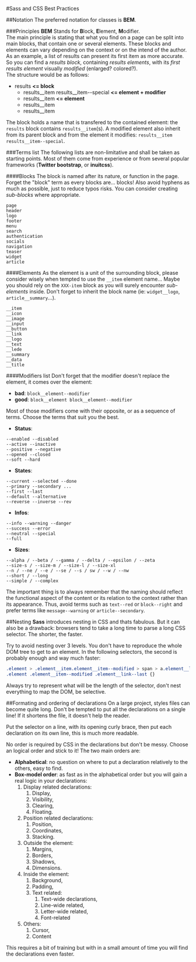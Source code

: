 #Sass and CSS Best Practices

##Notation
The preferred notation for classes is **BEM**.

###Principles
**BEM** Stands for **B**lock, **E**lement, **M**odifier.  
The main principle is stating that what you find on a page can be split into main blocks, that contain one or several elements. These blocks and elements can vary depending on the context or on the intend of the author.  
As an example, a list of results can present its first item as more accurate. So you can find a *results block*, containing *results elements*, with its *first results element* visually *modified* (enlarged? colored?).  
The structure would be as follows:

* results **<= block**
	* results\_\_item results__item--special **<= element + modifier**
	* results__item **<= element**
	* results__item
	* results__item

The block holds a name that is transfered to the contained element: the `results` block contains `results__item`(s). A modified element also inherit from its parent block and from the element it modifies: `results__item results__item--special`.

###Terms list
The following lists are non-limitative and shall be taken as starting points. Most of them come from experience or from several popular frameworks (**Twitter bootstrap**, or **inuitcss**).

####Blocks
The block is named after its nature, or function in the page. Forget the "block" term as every blocks are... blocks! Also avoid hyphens as much as possible, just to reduce typos risks. You can consider creating *sub-blocks* where appropriate.
```
page
header
logo
footer
menu
search
authentication
socials
navigation
teaser
widget
article
```

####Elements
As the element is a unit of the surrounding block, please consider wisely when tempted to use the `__item` element name... Maybe you should rely on the `XXX-item` block as you will surely encounter *sub-elements* inside. Don't forget to inherit the block name (ie: `widget__logo`, `article__summary`...).
```
__item
__icon
__image
__input
__button
__link
__logo
__text
__lede
__summary
__data
__title
```
####Modifiers list
Don't forget that the modifier doesn't replace the element, it comes over the element:

* **bad**: `block__element--modifier`
* **good**: `block__element block__element--modifier`

Most of those modifiers come with their opposite, or as a sequence of terms. Choose the terms that suit you the best.

- **Status**:
```
--enabled --disabled
--active --inactive
--positive --negative
--opened --closed
--soft --hard
```
- **States**:
```
--current --selected --done
--primary --secondary ...
--first --last
--default --alternative
--reverse --inverse --rev
```
- **Infos**:
```
--info --warning --danger
--success --error
--neutral --special
--full
```
- **Sizes**:
```
--alpha / --beta / --gamma / --delta / --epsilon / --zeta
--size-s / --size-m / --size-l / --size-xl
--n / --ne / --e / --se / --s / sw / --w / --nw
--short / --long
--simple / --complex
```

The important thing is to always remember that the naming should reflect the functional aspect of the content or its relation to the context rather than its appearance. Thus, avoid terms such as `text--red` or `block--right` and prefer terms like `message--warning` or `article--secondary`.

##Nesting
**Sass** introduces nesting in CSS and thats fabulous. But it can also be a drawback: browsers tend to take a long time to parse a long CSS selector. The shorter, the faster.

Try to avoid nesting over 3 levels. You don't have to reproduce the whole DOM tree to get to an element. In the following selectors, the second is probably enough and way much faster:
```css
.element > .element__item.element__item--modified > span > a.element__link--last {}
.element .element__item--modified .element__link--last {}
```
Always try to represent what will be the length of the selector, don't nest everything to map the DOM, be selective.

##Formating and ordering of declarations
On a large project, styles files can become quite long. Don't be tempted to put all the declarations on a single line! If it shortens the file, it doesn't help the reader.

Put the selector on a line, with its opening curly brace, then put each declaration on its own line, this is much more readable.

No order is required by CSS in the declarations but don't be messy. Choose an logical order and stick to it! The two main orders are:

* **Alphabetical**: no question on where to put a declaration relatively to the others, easy to find.
* **Box-model order**: as fast as in the alphabetical order but you will gain a real logic in your declarations:
	1. Display related declarations:
		1. Display,
		2. Visibility,
		3. Clearing,
		4. Floating.
	2. Position related declarations:
		1. Position,
		2. Coordinates,
		3. Stacking.
	3. Outside the element:
		1. Margins,
		2. Borders,
		3. Shadows,
		4. Dimensions.
	4. Inside the element:
		1. Background,
		2. Padding,
		3. Text related:
			1. Text-wide declarations,
			2. Line-wide related,
			3. Letter-wide related,
			4. Font-related
	5. Others:
		1. Cursor,
		2. Content

This requires a bit of training but with in a small amount of time you will find the declarations even faster.
